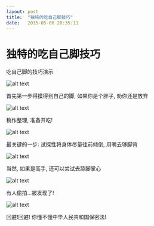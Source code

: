 ```yaml
---
layout: post
title:  "独特的吃自己脚技巧"
date:   2015-05-06 20:35:11
---
```

独特的吃自己脚技巧
=======

吃自己脚的技巧演示

![alt text][1]

首先第一步得摸得到自己的脚, 如果你是个胖子, 劝你还是放弃

![alt text][2]

稍作整理, 准备开吃!

![alt text][3]

最关键的一步: 试探性将身体尽量往前倾倒, 用嘴去够脚背

![alt text][4]

当然, 如果是高手, 还可以尝试去舔脚掌心

![alt text][5]

有人偷拍...被发现了!

![alt text][6]

回避!回避! 你懂不懂中华人民共和国保密法!


  [1]: http://pic.yupoo.com/moxigan/EDcG1bbo/medish.jpg
  [2]: http://pic.yupoo.com/moxigan/EDcG2SxD/medish.jpg
  [3]: http://pic.yupoo.com/moxigan/EDcG55iX/medish.jpg
  [4]: http://pic.yupoo.com/moxigan/EDcG6kdS/medish.jpg
  [5]: http://pic.yupoo.com/moxigan/EDcHtFNv/medish.jpg
  [6]: http://pic.yupoo.com/moxigan/EDcHv9H4/medish.jpg